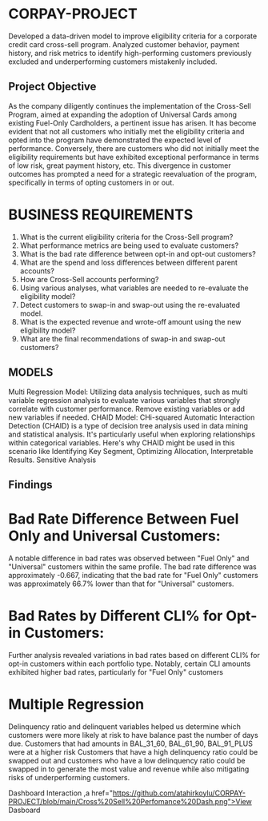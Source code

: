 # CORPAY-PROJECT
Developed a data-driven model to improve eligibility criteria for a corporate credit card cross-sell program. Analyzed customer behavior, payment history, and risk metrics to identify high-performing customers previously excluded and underperforming customers mistakenly included.
## Project Objective
As the company diligently continues the implementation of the Cross-Sell Program, aimed at
expanding the adoption of Universal Cards among existing Fuel-Only Cardholders, a pertinent
issue has arisen. It has become evident that not all customers who initially met the eligibility
criteria and opted into the program have demonstrated the expected level of performance.
Conversely, there are customers who did not initially meet the eligibility requirements but have
exhibited exceptional performance in terms of low risk, great payment history, etc. This
divergence in customer outcomes has prompted a need for a strategic reevaluation of the
program, specifically in terms of opting customers in or out.
# BUSINESS REQUIREMENTS

1. What is the current eligibility criteria for the Cross-Sell program?
2. What performance metrics are being used to evaluate customers?
3. What is the bad rate difference between opt-in and opt-out customers?
4. What are the spend and loss differences between different parent accounts?
5. How are Cross-Sell accounts performing?
6. Using various analyses, what variables are needed to re-evaluate the eligibility
model?
7. Detect customers to swap-in and swap-out using the re-evaluated model.
8. What is the expected revenue and wrote-off amount using the new eligibility model?
9. What are the final recommendations of swap-in and swap-out customers?


## MODELS
Multi Regression Model: Utilizing data analysis techniques, such as multi variable regression analysis to evaluate various variables that strongly correlate with customer performance. Remove existing variables or add new variables if needed.
CHAID Model: CHi-squared Automatic Interaction Detection (CHAID) is a type of decision tree analysis used in data mining and statistical analysis. It's particularly useful when exploring relationships within categorical variables. Here's why CHAID might be used in this scenario like Identifying Key Segment, Optimizing Allocation, Interpretable Results.
Sensitive Analysis

## Findings

# Bad Rate Difference Between Fuel Only and Universal Customers:
  A notable difference in bad rates was observed between "Fuel Only" and "Universal" customers within the same profile.
  The bad rate difference was approximately -0.667, indicating that the bad rate for "Fuel Only" customers was approximately 66.7% lower than that for "Universal" customers.
# Bad Rates by Different CLI% for Opt-in Customers:
  Further analysis revealed variations in bad rates based on different CLI% for opt-in customers within each portfolio type.
  Notably, certain CLI amounts exhibited higher bad rates, particularly for "Fuel Only" customers
# Multiple Regression 
  Delinquency ratio and delinquent variables helped us determine which customers were more likely at risk to have balance past the number of days due.
  Customers that had amounts in BAL_31_60, BAL_61_90, BAL_91_PLUS were at a higher risk 
  Customers that have a high delinquency ratio could be swapped out and customers who have a low delinquency ratio could be swapped in to generate the most value and revenue while also mitigating risks of underperforming customers.


Dashboard Interaction ,a href="https://github.com/atahirkoylu/CORPAY-PROJECT/blob/main/Cross%20Sell%20Perfomance%20Dash.png">View Dasboard</a>
